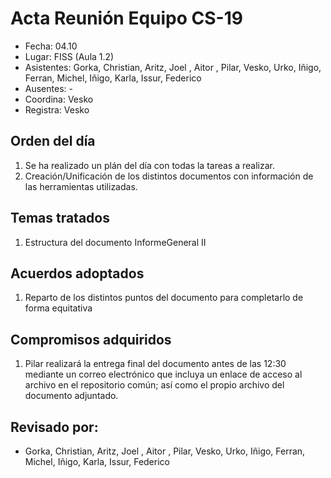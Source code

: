 # Acta Reunión Equipo CS-19

- Fecha: 04.10
- Lugar: FISS (Aula 1.2)
- Asistentes: Gorka, Christian, Aritz, Joel , Aitor , Pilar, Vesko, Urko, Iñigo, Ferran, Michel, Iñigo, Karla, Issur, Federico
- Ausentes: -
- Coordina: Vesko
- Registra: Vesko

## Orden del día
1. Se ha realizado un plán del día con todas la tareas a realizar.
2. Creación/Unificación de los distintos documentos con información de las herramientas utilizadas.

## Temas tratados
1. Estructura del documento InformeGeneral II

## Acuerdos adoptados
1. Reparto de los distintos puntos del documento para completarlo de forma equitativa
  
## Compromisos adquiridos
1. Pilar realizará la entrega final del documento antes de las 12:30 mediante un correo electrónico que incluya un enlace de acceso al archivo en el repositorio común; así como el propio archivo del documento adjuntado.

## Revisado por:
- Gorka, Christian, Aritz, Joel , Aitor , Pilar, Vesko, Urko, Iñigo, Ferran, Michel, Iñigo, Karla, Issur, Federico


